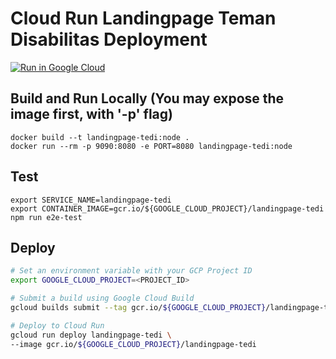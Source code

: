 # Cloud Run Landingpage Teman Disabilitas Deployment

[![Run in Google Cloud][run_img]][run_link]

[run_img]: https://storage.googleapis.com/cloudrun/button.svg
[run_link]: https://console.cloud.google.com/cloudshell/editor?shellonly=true&cloudshell_image=gcr.io/cloudrun/button&cloudshell_git_repo=https://github.com/hzlnqodrey/landingpage-temandisabilitas-cloudrun-deployment-development.git&cloudshell_working_dir=run/landingpage-tedi

## Build and  Run Locally (You may expose the image first, with '-p' flag)

```
docker build --t landingpage-tedi:node .
docker run --rm -p 9090:8080 -e PORT=8080 landingpage-tedi:node
```

## Test

```
export SERVICE_NAME=landingpage-tedi
export CONTAINER_IMAGE=gcr.io/${GOOGLE_CLOUD_PROJECT}/landingpage-tedi
npm run e2e-test
```

## Deploy

```sh
# Set an environment variable with your GCP Project ID
export GOOGLE_CLOUD_PROJECT=<PROJECT_ID>

# Submit a build using Google Cloud Build
gcloud builds submit --tag gcr.io/${GOOGLE_CLOUD_PROJECT}/landingpage-tedi

# Deploy to Cloud Run
gcloud run deploy landingpage-tedi \
--image gcr.io/${GOOGLE_CLOUD_PROJECT}/landingpage-tedi
```

